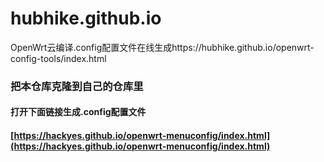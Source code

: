 # hubhike.github.io
OpenWrt云编译.config配置文件在线生成https://hubhike.github.io/openwrt-config-tools/index.html

### 把本仓库克隆到自己的仓库里
#### 打开下面链接生成.config配置文件
#### [https://hackyes.github.io/openwrt-menuconfig/index.html](https://hackyes.github.io/openwrt-menuconfig/index.html)
